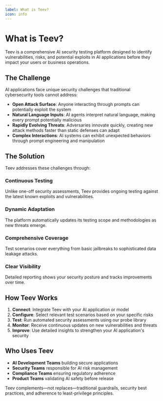 ```yaml
---
label: What is Teev?
icon: info
---
```


# What is Teev?

Teev is a comprehensive AI security testing platform designed to identify vulnerabilities, risks, and potential exploits in AI applications before they impact your users or business operations.

## The Challenge

AI applications face unique security challenges that traditional cybersecurity tools cannot address:

- **Open Attack Surface**: Anyone interacting through prompts can potentially exploit the system
- **Natural Language Inputs**: AI agents interpret natural language, making every prompt potentially malicious
- **Rapidly Evolving Threats**: Adversaries innovate quickly, creating new attack methods faster than static defenses can adapt
- **Complex Interactions**: AI systems can exhibit unexpected behaviors through prompt engineering and manipulation

## The Solution

Teev addresses these challenges through:

### Continuous Testing
Unlike one-off security assessments, Teev provides ongoing testing against the latest known exploits and vulnerabilities.

### Dynamic Adaptation
The platform automatically updates its testing scope and methodologies as new threats emerge.

### Comprehensive Coverage
Test scenarios cover everything from basic jailbreaks to sophisticated data leakage attacks.

### Clear Visibility
Detailed reporting shows your security posture and tracks improvements over time.

## How Teev Works

1. **Connect**: Integrate Teev with your AI application or model
2. **Configure**: Select relevant test scenarios based on your specific risks
3. **Test**: Run automated security assessments using our probe library
4. **Monitor**: Receive continuous updates on new vulnerabilities and threats
5. **Improve**: Use detailed insights to strengthen your AI application's security

## Who Uses Teev

- **AI Development Teams** building secure applications
- **Security Teams** responsible for AI risk management  
- **Compliance Teams** ensuring regulatory adherence
- **Product Teams** validating AI safety before release

Teev complements—not replaces—traditional guardrails, security best practices, and adherence to least-privilege principles. 